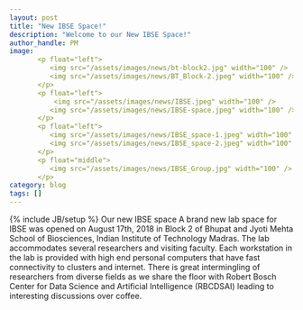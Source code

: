 ```yaml
---
layout: post
title: "New IBSE Space!"
description: "Welcome to our New IBSE Space!"
author_handle: PM
image: 
       <p float="left">
          <img src="/assets/images/news/bt-block2.jpg" width="100" /> 
          <img src="/assets/images/news/BT_Block-2.jpeg" width="100" />
       </p>
       <p float="left">
           <img src="/assets/images/news/IBSE.jpeg" width="100" /> 
          <img src="/assets/images/news/IBSE-space.jpeg" width="100" />
       </p>
       <p float="left">
          <img src="/assets/images/news/IBSE_space-1.jpeg" width="100" /> 
          <img src="/assets/images/news/IBSE_space-2.jpeg" width="100" />
       </p>
       <p float="middle">
          <img src="/assets/images/news/IBSE_Group.jpg" width="100" />
       </p>
category: blog
tags: []
---
```

{% include JB/setup %}
Our new IBSE space
A brand new lab space for IBSE was opened on August 17th, 2018 in Block 2 of Bhupat and Jyoti Mehta School of Biosciences, Indian Institute of Technology Madras. The lab accommodates several researchers and visiting faculty. Each workstation in the lab is provided with high end personal computers that have fast connectivity to clusters and internet. There is great intermingling of researchers from diverse fields as we share the floor with Robert Bosch Center for Data Science and Artificial Intelligence (RBCDSAI) leading to interesting discussions over coffee.  

